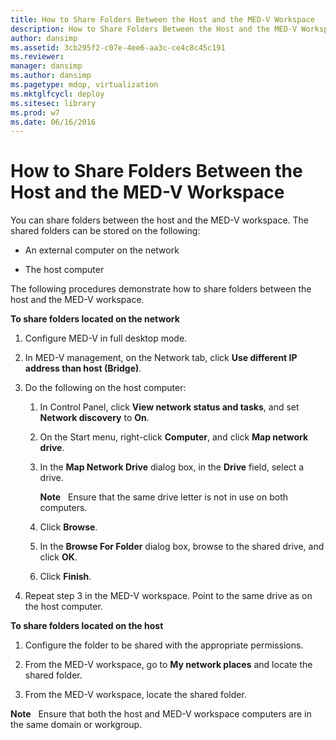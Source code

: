 ```yaml
---
title: How to Share Folders Between the Host and the MED-V Workspace
description: How to Share Folders Between the Host and the MED-V Workspace
author: dansimp
ms.assetid: 3cb295f2-c07e-4ee6-aa3c-ce4c8c45c191
ms.reviewer: 
manager: dansimp
ms.author: dansimp
ms.pagetype: mdop, virtualization
ms.mktglfcycl: deploy
ms.sitesec: library
ms.prod: w7
ms.date: 06/16/2016
---
```



# How to Share Folders Between the Host and the MED-V Workspace


You can share folders between the host and the MED-V workspace. The shared folders can be stored on the following:

-   An external computer on the network

-   The host computer

The following procedures demonstrate how to share folders between the host and the MED-V workspace.

**To share folders located on the network**

1.  Configure MED-V in full desktop mode.

2.  In MED-V management, on the Network tab, click **Use different IP address than host (Bridge)**.

3.  Do the following on the host computer:

    1.  In Control Panel, click **View network status and tasks**, and set **Network discovery** to **On**.

    2.  On the Start menu, right-click **Computer**, and click **Map network drive**.

    3.  In the **Map Network Drive** dialog box, in the **Drive** field, select a drive.

        **Note**  
        Ensure that the same drive letter is not in use on both computers.

         

    4.  Click **Browse**.

    5.  In the **Browse For Folder** dialog box, browse to the shared drive, and click **OK**.

    6.  Click **Finish**.

4.  Repeat step 3 in the MED-V workspace. Point to the same drive as on the host computer.

**To share folders located on the host**

1.  Configure the folder to be shared with the appropriate permissions.

2.  From the MED-V workspace, go to **My network places** and locate the shared folder.

3.  From the MED-V workspace, locate the shared folder.

**Note**  
Ensure that both the host and MED-V workspace computers are in the same domain or workgroup.

 

 

 





